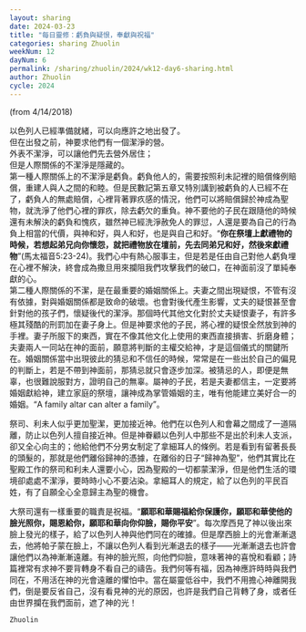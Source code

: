 ```yaml
---
layout: sharing
date: 2024-03-23
title: "每日靈修：虧負與疑恨，奉獻與祝福"
categories: sharing Zhuolin
weekNum: 12
dayNum: 6
permalink: /sharing/zhuolin/2024/wk12-day6-sharing.html
author: Zhuolin
cycle: 2024
---
```

(from 4/14/2018)

以色列人已經準備就緒，可以向應許之地出發了。  
但在出發之前，神要求他們有一個潔淨的營。  
外表不潔淨，可以讓他們先去營外居住；  
但是人際關係的不潔淨是隱藏的。  
第一種人際關係上的不潔淨是虧負。虧負他人的，需要按照利未記裡的賠償條例賠償，重建人與人之間的和睦。但是民數記第五章又特別講到被虧負的人已經不在了，虧負人的無處賠償，心裡背著罪疚感的情況，他們可以將賠償歸於神成為聖物，就洗淨了他們心裡的罪疚，除去虧欠的重負。神不要他的子民在跟隨他的時候還有未解決的虧負和愧疚，雖然神已經洗淨赦免人的罪愆，人還是要為自己的行為負上相當的代價，與神和好，與人和好，也是與自己和好。“**你在祭壇上獻禮物的時候，若想起弟兄向你懷怨，就把禮物放在壇前，先去同弟兄和好，然後來獻禮物**”(馬太福音5:23-24)。我們心中有熱心服事主，但是若是任由自己對他人虧負埋在心裡不解決，終會成為撒旦用來攔阻我們攻擊我們的破口，在神面前沒了單純奉獻的心。  
第二種人際關係的不潔，是在最重要的婚姻關係上。夫妻之間出現疑恨，不管有沒有依據，對與婚姻關係都是致命的破壞。也會對後代產生影響，丈夫的疑恨甚至會針對他的孩子們，懷疑後代的潔淨。那個時代其他文化對於丈夫疑恨妻子，有許多極其殘酷的刑罰加在妻子身上。但是神要求他的子民，將心裡的疑恨全然放到神的手裡。妻子所服下的東西，實在不像其他文化上使用的東西直接損害、折磨身體；夫妻兩人一同站在神的面前，願意將判斷的主權交給神，才是這個儀式的關鍵所在。婚姻關係當中出現彼此的猜忌和不信任的時候，常常是在一些出於自己的偏見的判斷上，若是不帶到神面前，那猜忌就只會逐步加深。被猜忌的人，即便是無辜，也很難說服對方，證明自己的無辜。屬神的子民，若是夫妻都信主，一定要將婚姻獻給神，建立家庭的祭壇，讓神成為掌管婚姻的主，唯有他能建立美好合一的婚姻。“A family altar can alter a family”。  

祭司、利未人似乎更加聖潔，更加接近神。他們在以色列人和會幕之間成了一道隔離，防止以色列人擅自接近神。但是神眷顧以色列人中那些不是出於利未人支派，卻又全心向主的；他給他們不分男女制定了拿細耳人的條例。若是看到有留著長長的頭髮的，那就是他們離俗歸神的憑據，在離俗的日子“歸神為聖”，他們其實比在聖殿工作的祭司和利未人還要小心，因為聖殿的一切都蒙潔淨，但是他們生活的環境卻處處不潔淨，要時時小心不要沾染。拿細耳人的規定，給了以色列的平民百姓，有了自願全心全意歸主為聖的機會。  

大祭司還有一樣重要的職責是祝福。“**願耶和華賜福給你保護你，願耶和華使他的臉光照你，賜恩給你，願耶和華向你仰臉，賜你平安**”。每次摩西見了神以後出來臉上發光的樣子，給了以色列人神與他們同在的確據。但是摩西臉上的光會漸漸退去，他將帕子蒙在臉上，不讓以色列人看到光漸退去的樣子——光漸漸退去也許會讓他們以為神漸漸遠離。有神的臉光照，向他們仰臉，意味著神的喜悅和看顧；詩篇裡常有求神不要背轉身不看自己的禱告。我們何等有福，因為神應許時時與我們同在，不用活在神的光會遠離的懼怕中。當在屬靈低谷中，我們不用擔心神離開我們，倒是要反省自己，沒有看見神的光的原因，也許是我們自己背轉了身，或者任由世界攔在我們面前，遮了神的光！  

`Zhuolin`  

